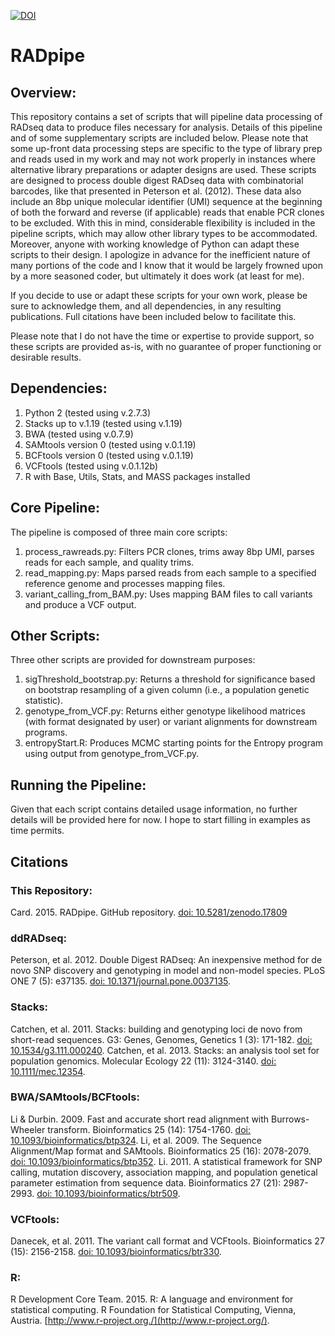 [![DOI](https://zenodo.org/badge/13132/darencard/RADpipe.svg)](http://dx.doi.org/10.5281/zenodo.17809)

RADpipe
=======

## Overview:
This repository contains a set of scripts that will pipeline data processing of RADseq data to produce files necessary for analysis. Details of this pipeline and of some supplementary scripts are included below. Please note that some up-front data processing steps are specific to the type of library prep and reads used in my work and may not work properly in instances where alternative library preparations or adapter designs are used. These scripts are designed to process double digest RADseq data with combinatorial barcodes, like that presented in Peterson et al. (2012). These data also include an 8bp unique molecular identifier (UMI) sequence at the beginning of both the forward and reverse (if applicable) reads that enable PCR clones to be excluded. With this in mind, considerable flexibility is included in the pipeline scripts, which may allow other library types to be accommodated. Moreover, anyone with working knowledge of Python can adapt these scripts to their design. I apologize in advance for the inefficient nature of many portions of the code and I know that it would be largely frowned upon by a more seasoned coder, but ultimately it does work (at least for me).

If you decide to use or adapt these scripts for your own work, please be sure to acknowledge them, and all dependencies, in any resulting publications. Full citations have been included below to facilitate this.

Please note that I do not have the time or expertise to provide support, so these scripts are provided as-is, with no guarantee of proper functioning or desirable results.

## Dependencies:
1. Python 2 (tested using v.2.7.3)
2. Stacks up to v.1.19 (tested using v.1.19)
3. BWA (tested using v.0.7.9)
4. SAMtools version 0 (tested using v.0.1.19)
5. BCFtools version 0 (tested using v.0.1.19)
6. VCFtools (tested using v.0.1.12b)
7. R with Base, Utils, Stats, and MASS packages installed

## Core Pipeline:
The pipeline is composed of three main core scripts:
1. process_rawreads.py: Filters PCR clones, trims away 8bp UMI, parses reads for each sample, and quality trims.
2. read_mapping.py: Maps parsed reads from each sample to a specified reference genome and processes mapping files.
3. variant_calling_from_BAM.py: Uses mapping BAM files to call variants and produce a VCF output.

## Other Scripts:
Three other scripts are provided for downstream purposes:
1. sigThreshold_bootstrap.py: Returns a threshold for significance based on bootstrap resampling of a given column (i.e., a population genetic statistic).
2. genotype_from_VCF.py: Returns either genotype likelihood matrices (with format designated by user) or variant alignments for downstream programs.
3. entropyStart.R: Produces MCMC starting points for the Entropy program using output from genotype_from_VCF.py.

## Running the Pipeline:
Given that each script contains detailed usage information, no further details will be provided here for now. I hope to start filling in examples as time permits.

## Citations
### This Repository:
Card. 2015. RADpipe. GitHub repository. [doi: 10.5281/zenodo.17809](http://doi.org/10.5281/zenodo.17809)

### ddRADseq:
Peterson, et al. 2012. Double Digest RADseq: An inexpensive method for de novo SNP discovery and genotyping in model and non-model species. PLoS ONE 7 (5): e37135. [doi: 10.1371/journal.pone.0037135](http://doi.org/10.1371/journal.pone.0037135).

### Stacks:
Catchen, et al. 2011. Stacks: building and genotyping loci de novo from short-read sequences. G3: Genes, Genomes, Genetics 1 (3): 171-182. [doi: 10.1534/g3.111.000240](http://doi.org/10.1534/g3.111.000240).
Catchen, et al. 2013. Stacks: an analysis tool set for population genomics. Molecular Ecology 22 (11): 3124-3140. [doi: 10.1111/mec.12354](http://doi.org/10.1111/mec.12354).

### BWA/SAMtools/BCFtools:
Li & Durbin. 2009. Fast and accurate short read alignment with Burrows-Wheeler transform. Bioinformatics 25 (14): 1754-1760. [doi: 10.1093/bioinformatics/btp324](http://doi.org/10.1093/bioinformatics/btp324).
Li, et al. 2009. The Sequence Alignment/Map format and SAMtools. Bioinformatics 25 (16): 2078-2079. [doi: 10.1093/bioinformatics/btp352](http://doi.org/10.1093/bioinformatics/btp352).
Li. 2011. A statistical framework for SNP calling, mutation discovery, association mapping, and population genetical parameter estimation from sequence data. Bioinformatics 27 (21): 2987-2993. [doi: 10.1093/bioinformatics/btr509](http://doi.org/10.1093/bioinformatics/btr509).

### VCFtools:
Danecek, et al. 2011. The variant call format and VCFtools. Bioinformatics 27 (15): 2156-2158. [doi: 10.1093/bioinformatics/btr330](http://doi.org/10.1093/bioinformatics/btr330).

### R:
R Development Core Team. 2015. R: A language and environment for statistical computing. R Foundation for Statistical Computing, Vienna, Austria. [http://www.r-project.org./](http://www.r-project.org/).